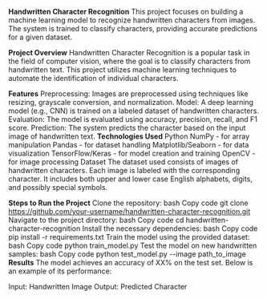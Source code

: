 **Handwritten Character Recognition**
This project focuses on building a machine learning model to recognize handwritten characters from images. The system is trained to classify characters, providing accurate predictions for a given dataset.

**Project Overview**
Handwritten Character Recognition is a popular task in the field of computer vision, where the goal is to classify characters from handwritten text. This project utilizes machine learning techniques to automate the identification of individual characters.

**Features**
Preprocessing: Images are preprocessed using techniques like resizing, grayscale conversion, and normalization.
Model: A deep learning model (e.g., CNN) is trained on a labeled dataset of handwritten characters.
Evaluation: The model is evaluated using accuracy, precision, recall, and F1 score.
Prediction: The system predicts the character based on the input image of handwritten text.
**Technologies Used**
Python
NumPy - for array manipulation
Pandas - for dataset handling
Matplotlib/Seaborn - for data visualization
TensorFlow/Keras - for model creation and training
OpenCV - for image processing
Dataset
The dataset used consists of images of handwritten characters. Each image is labeled with the corresponding character. It includes both upper and lower case English alphabets, digits, and possibly special symbols.

**Steps to Run the Project**
Clone the repository:
bash
Copy code
git clone https://github.com/your-username/handwritten-character-recognition.git
Navigate to the project directory:
bash
Copy code
cd handwritten-character-recognition
Install the necessary dependencies:
bash
Copy code
pip install -r requirements.txt
Train the model using the provided dataset:
bash
Copy code
python train_model.py
Test the model on new handwritten samples:
bash
Copy code
python test_model.py --image path_to_image
**Results**
The model achieves an accuracy of XX% on the test set. Below is an example of its performance:

Input: Handwritten Image
Output: Predicted Character
